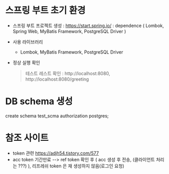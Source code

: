 # 스프링 부트 초기 환경

- 스프링 부트 프로젝트 생성 : https://start.spring.io/
  : dependence ( Lombok, Spring Web, MyBatis Framework, PostgreSQL Driver )

- 사용 라이브러리

  - Lombok, MyBatis Framework, PostgreSQL Driver

- 정상 실행 확인
  > 테스트 레스트 확인 : http://localhost:8080, http://localhost:8080/greeting

# DB schema 생성

create schema test_scma authorization postgres;

# 참조 사이트

- token 관련
  https://adjh54.tistory.com/577
- acc token 기간만료 --> ref token 확인 후 ( acc 생성 후 전송, (클라이언트 처리는 ???) ), 리프레쉬 token 은 재 생성하지 않음(로그인 요청)
